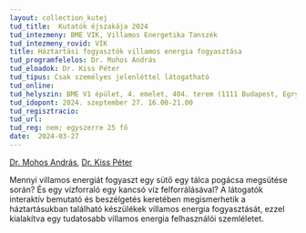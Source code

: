 ```yaml
---
layout: collection_kutej
tud_title:  Kutatók éjszakája 2024
tud_intezmeny: BME VIK, Villamos Energetika Tanszék
tud_intezmeny_rovid: VIK
title: Háztartási fogyasztók villamos energia fogyasztása
tud_programfelelos: Dr. Mohos András
tud_eloadok: Dr. Kiss Péter
tud_tipus: Csak személyes jelenléttel látogatható
tud_online: 
tud_helyszin: BME V1 épület, 4. emelet, 404. terem (1111 Budapest, Egry József u. 18.)
tud_idopont: 2024. szeptember 27. 16.00-21.00
tud_regisztracio: 
tud_url: 
tud_reg: nem; egyszerre 25 fő
date:  2024-03-27
---
```


[Dr. Mohos András](https://vet.bme.hu/munkatarsak/21162-mohos-andras),
[Dr. Kiss Péter](https://vet.bme.hu/munkatarsak/17937-kiss-peter)

Mennyi villamos energiát fogyaszt egy sütő egy tálca pogácsa megsütése során? És egy vízforraló egy kancsó víz felforrálásával? A látogatók interaktív bemutató és beszélgetés keretében megismerhetik a háztartásukban található készülékek villamos energia fogyasztását, ezzel kialakítva egy tudatosabb villamos energia felhasználói szemléletet.
